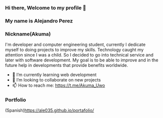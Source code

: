 ### Hi there, Welcome to my profile 👋
### My name is Alejandro Perez 
### Nickname(Akuma)
I'm developer and computer engineering student, currently I dedicate myself to doing projects to improve my skills. Technology caught my attention since I was a child. So I decided to go into technical service and later with software development. My goal is to be able to improve and in the future help in developments that provide benefits worldwide.

- 🌱 I’m currently learning web development
- 👯 I’m looking to collaborate on new projects
- 📫 How to reach me: https://t.me/Akuma_Uwo

### Portfolio
(Spanish)https://ale035.github.io/portafolio/



<!--
**Ale035/Ale035** is a ✨ _special_ ✨ repository because its `README.md` (this file) appears on your GitHub profile.

Here are some ideas to get you started:

- 🔭 I’m currently working on ...
- 🤔 I’m looking for help with 
- 💬 Ask me about ...
- 😄 Pronouns: ...
- ⚡ Fun fact: ...
-->
